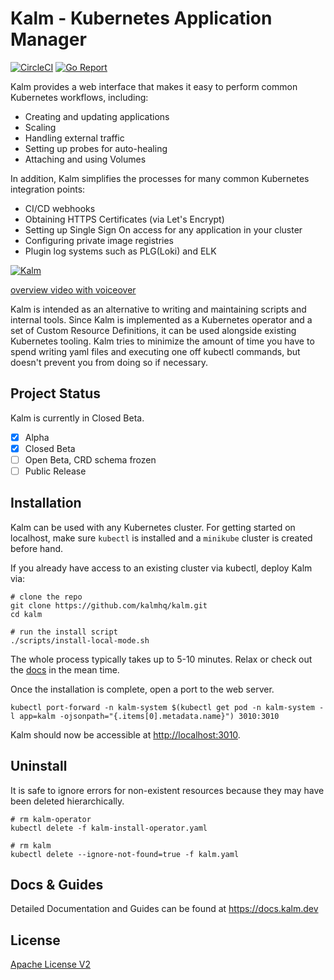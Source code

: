 # Kalm - Kubernetes Application Manager

[![CircleCI](https://circleci.com/gh/kalmhq/kalm.svg?style=svg)](https://circleci.com/gh/kalmhq/kalm) [![Go Report](https://goreportcard.com/badge/github.com/kalmhq/kalm)](https://goreportcard.com/badge/github.com/kalmhq/kalm)

Kalm provides a web interface that makes it easy to perform common Kubernetes workflows, including:

- Creating and updating applications
- Scaling
- Handling external traffic
- Setting up probes for auto-healing
- Attaching and using Volumes

In addition, Kalm simplifies the processes for many common Kubernetes integration points:

- CI/CD webhooks
- Obtaining HTTPS Certificates (via Let's Encrypt)
- Setting up Single Sign On access for any application in your cluster
- Configuring private image registries
- Plugin log systems such as PLG(Loki) and ELK

[![Kalm](https://docs.kalm.dev/gif/kalm_short.gif)](https://www.youtube.com/watch?v=F5wuQaPQ50s&ab_channel=KalmHQ)

[overview video with voiceover](https://www.youtube.com/watch?v=F5wuQaPQ50s&ab_channel=KalmHQ)

Kalm is intended as an alternative to writing and maintaining scripts and internal tools. Since Kalm is implemented as a Kubernetes operator and a set of Custom Resource Definitions, it can be used alongside existing Kubernetes tooling. Kalm tries to minimize the amount of time you have to spend writing yaml files and executing one off kubectl commands, but doesn't prevent you from doing so if necessary.

## Project Status

Kalm is currently in Closed Beta.

- [x] Alpha
- [x] Closed Beta
- [ ] Open Beta, CRD schema frozen
- [ ] Public Release

## Installation

Kalm can be used with any Kubernetes cluster. For getting started on localhost, make sure `kubectl` is installed and a `minikube` cluster is created before hand.

If you already have access to an existing cluster via kubectl, deploy Kalm via:

```shell
# clone the repo 
git clone https://github.com/kalmhq/kalm.git
cd kalm

# run the install script
./scripts/install-local-mode.sh
```

The whole process typically takes up to 5-10 minutes. Relax or check out the <a href="https://docs.kalm.dev" target="_blank">docs</a> in the mean time.

Once the installation is complete, open a port to the web server.

```
kubectl port-forward -n kalm-system $(kubectl get pod -n kalm-system -l app=kalm -ojsonpath="{.items[0].metadata.name}") 3010:3010
```

Kalm should now be accessible at [http://localhost:3010](http://localhost:3010).

## Uninstall

It is safe to ignore errors for non-existent resources because they may have been deleted hierarchically.

```
# rm kalm-operator
kubectl delete -f kalm-install-operator.yaml

# rm kalm
kubectl delete --ignore-not-found=true -f kalm.yaml
```

## Docs & Guides

Detailed Documentation and Guides can be found at https://docs.kalm.dev

## License

[Apache License V2](LICENSE.txt)
